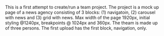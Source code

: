 This is a first attempt to create/run a team project. 
The project is a mock up page of a news agency consisting of 3 blocks: (1) navigatoin, (2) carousel with news and (3) grid with news. 
Max width of the page 1920px, initial styling @1240px, breakpoints @ 1024px and 360px. 
The theam is made up of three persons. The first upload has the first block, navigation, only.
